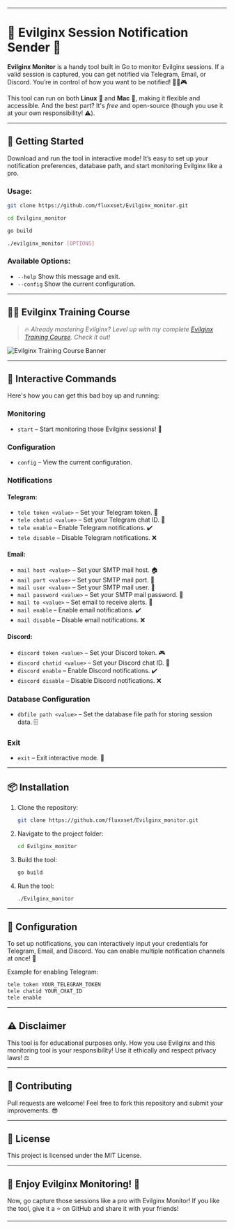 

---

# 🎯 Evilginx Session Notification Sender 🔔

**Evilginx Monitor** is a handy tool built in Go to monitor Evilginx sessions. If a valid session is captured, you can get notified via Telegram, Email, or Discord. You’re in control of how you want to be notified! 📲📧🎮

This tool can run on both **Linux** 🐧 and **Mac** 🍏, making it flexible and accessible. And the best part? It's *free* and open-source (though you use it at your own responsibility! ⚠️).


---

## 🚀 Getting Started

Download and run the tool in interactive mode! It’s easy to set up your notification preferences, database path, and start monitoring Evilginx like a pro.

### Usage:
```bash
git clone https://github.com/fluxxset/Evilginx_monitor.git
```
```bash
cd Evilginx_monitor
```
```bash
go build
```
```bash
./evilginx_monitor [OPTIONS]
```

### Available Options:
- `--help`             Show this message and exit.
- `--config`           Show the current configuration.

---

## 🧑‍🏫 Evilginx Training Course

> 🔥 *Already mastering Evilginx? Level up with my complete [Evilginx Training Course](https://shop.fluxxset.com/product/evilginx-training-course/). Check it out!*

![Evilginx Training Course Banner](http://shop.fluxxset.com/wp-content/uploads/2024/08/Evilginx_course.png)
<!-- ## 🧑‍🏫 Evilginx Training Course

Ready to become an Evilginx master? Check out my [Complete Evilginx Training Course](https://shop.fluxxset.com/product/evilginx-training-course/)! It covers everything from setting up Evilginx, creating advanced phishlets, to deploying custom plugins with Python. It's packed with *tips, tricks*, and *real-world examples*. -->

---



## 🤖 Interactive Commands

Here's how you can get this bad boy up and running:

### Monitoring
- `start` – Start monitoring those Evilginx sessions! 🎯

### Configuration
- `config` – View the current configuration.

### Notifications

#### Telegram:
- `tele token <value>` – Set your Telegram token. 🤖
- `tele chatid <value>` – Set your Telegram chat ID. 💬
- `tele enable` – Enable Telegram notifications. ✔️
- `tele disable` – Disable Telegram notifications. ❌

#### Email:
- `mail host <value>` – Set your SMTP mail host. 🏠
- `mail port <value>` – Set your SMTP mail port. 🔌
- `mail user <value>` – Set your SMTP mail user. 📧
- `mail password <value>` – Set your SMTP mail password. 🔑
- `mail to <value>` – Set email to receive alerts. 📩
- `mail enable` – Enable email notifications. ✔️
- `mail disable` – Disable email notifications. ❌

#### Discord:
- `discord token <value>` – Set your Discord token. 🎮
- `discord chatid <value>` – Set your Discord chat ID. 💬
- `discord enable` – Enable Discord notifications. ✔️
- `discord disable` – Disable Discord notifications. ❌

### Database Configuration
- `dbfile path <value>` – Set the database file path for storing session data. 🗄️

### Exit
- `exit` – Exit interactive mode. 👋

---

## 📦 Installation

1. Clone the repository:
   ```bash
   git clone https://github.com/fluxxset/Evilginx_monitor.git
   ```
2. Navigate to the project folder:
   ```bash
   cd Evilginx_monitor
   ```
3. Build the tool:
   ```bash
   go build
   ```
4. Run the tool:
   ```bash
   ./Evilginx_monitor
   ```

---

## 🔧 Configuration

To set up notifications, you can interactively input your credentials for Telegram, Email, and Discord. You can enable multiple notification channels at once! 🚀

Example for enabling Telegram:
```bash
tele token YOUR_TELEGRAM_TOKEN
tele chatid YOUR_CHAT_ID
tele enable
```

---


## ⚠️ Disclaimer

This tool is for educational purposes only. How you use Evilginx and this monitoring tool is your responsibility! Use it ethically and respect privacy laws! ⚖️

---

## 🤝 Contributing

Pull requests are welcome! Feel free to fork this repository and submit your improvements. 😎

---

## 📄 License

This project is licensed under the MIT License.

---

## 🥳 Enjoy Evilginx Monitoring! 🎉

Now, go capture those sessions like a pro with Evilginx Monitor! If you like the tool, give it a ⭐ on GitHub and share it with your friends!

---

